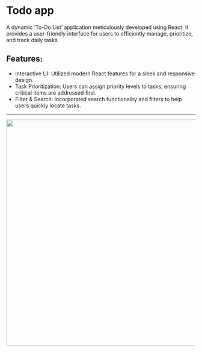 <h1>Todo app</h1>

A dynamic ‘To-Do List’ application meticulously developed using React. It provides a user-friendly interface for users to efficiently manage, prioritize, and track daily tasks.

**Features**:
---
- Interactive UI: Utilized modern React features for a sleek and responsive design. 
- Task Prioritization: Users can assign priority levels to tasks, ensuring critical items are addressed first. 
- Filter & Search: Incorporated search functionality and filters to help users quickly locate tasks.
---

<img src="https://s11.gifyu.com/images/S4IEu.gif" height="600px">
